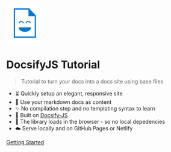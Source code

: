 <img src="_media/docs_face.png" height="100px"/>


# DocsifyJS Tutorial
> Tutorial to turn your docs into a docs site using base files

- :hourglass_flowing_sand: Quickly setup an elegant, responsive site
- :open_file_folder: Use your markdown docs as content
- :sparkles: No compilation step and no templating syntax to learn
- :nut_and_bolt: Built on [Docsify-JS](https://docsify.js.org/)
- :pushpin: The library loads in the browser - so no local depedencies
- :cloud: Serve locally and on GitHub Pages or Netlify

[Getting Started](#docsify-js-tutorial-homepage)
